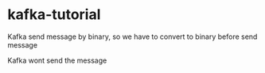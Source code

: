 # kafka-tutorial

Kafka send message by binary, so we have to convert to binary before send message

Kafka wont send the message 